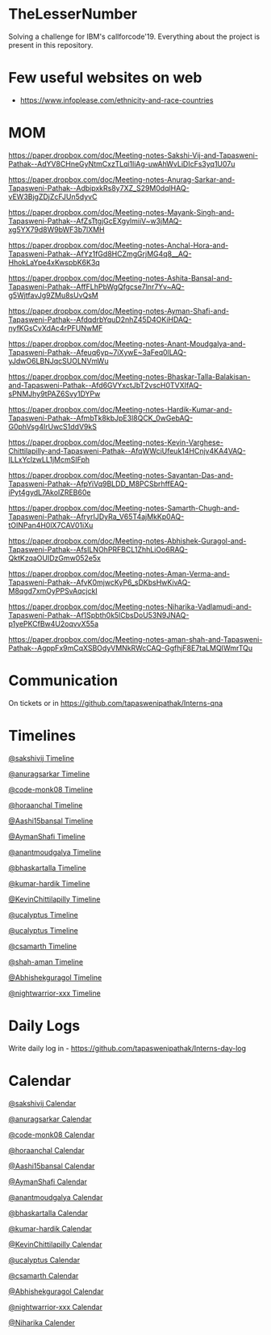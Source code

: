 # TheLesserNumber
Solving a challenge for IBM's callforcode'19. Everything about the project is present in this repository.

# Few useful websites on web
- https://www.infoplease.com/ethnicity-and-race-countries

# MOM

https://paper.dropbox.com/doc/Meeting-notes-Sakshi-Vij-and-Tapasweni-Pathak--AdYV8CHneGyNtmCxzTLqi1liAg-uwAhWvLiDIcFs3yq1U07u

https://paper.dropbox.com/doc/Meeting-notes-Anurag-Sarkar-and-Tapasweni-Pathak--AdbipxkRs8y7XZ_S29M0dqlHAQ-vEW3BjgZDjZcFJUn5dyvC

https://paper.dropbox.com/doc/Meeting-notes-Mayank-Singh-and-Tapasweni-Pathak--AfZsTtgjGcEXgylmiiV~w3jMAQ-xg5YX79d8W9bWF3b7lXMH

https://paper.dropbox.com/doc/Meeting-notes-Anchal-Hora-and-Tapasweni-Pathak--AfYz1fGd8HCZmgGrjMG4q8__AQ-HhokLaYpe4xKwspbK6K3q

https://paper.dropbox.com/doc/Meeting-notes-Ashita-Bansal-and-Tapasweni-Pathak--AffFLhPbWgQfgcse7lnr7Yv~AQ-g5WjtfavJg9ZMu8sUvQsM

https://paper.dropbox.com/doc/Meeting-notes-Ayman-Shafi-and-Tapasweni-Pathak--AfdqdrbYquD2nhZ45D4OKiHDAQ-nyfKGsCvXdAc4rPFUNwMF

https://paper.dropbox.com/doc/Meeting-notes-Anant-Moudgalya-and-Tapasweni-Pathak--Afeuq6yp~7iXywE~3aFeq0lLAQ-yJdwO6LBNJqcSUOLNVmWu

https://paper.dropbox.com/doc/Meeting-notes-Bhaskar-Talla-Balakisan-and-Tapasweni-Pathak--Afd6GVYxctJbT2vscH0TVXIfAQ-sPNMJhy9tPAZ6Svy1DYPw

https://paper.dropbox.com/doc/Meeting-notes-Hardik-Kumar-and-Tapasweni-Pathak--AfmbTk8kbJpE3l8QCK_0wGebAQ-G0phVsg4IrUwcS1ddV9kS

https://paper.dropbox.com/doc/Meeting-notes-Kevin-Varghese-Chittilapilly-and-Tapasweni-Pathak--AfqWWciUfeuk14HCnjv4KA4VAQ-ILLxYclzwLL1jMcmSIFph

https://paper.dropbox.com/doc/Meeting-notes-Sayantan-Das-and-Tapasweni-Pathak--AfpYiVq9BLDD_M8PCSbrhffEAQ-iPyt4gydL7AkoIZREB60e

https://paper.dropbox.com/doc/Meeting-notes-Samarth-Chugh-and-Tapasweni-Pathak--AfryrIJDyRa_V65T4ajMkKp0AQ-tOINPan4H0lX7CAV01iXu

https://paper.dropbox.com/doc/Meeting-notes-Abhishek-Guragol-and-Tapasweni-Pathak--AfsILNOhPRFBCL1ZhhLiOo6RAQ-QktKzqaOUIDzGmw052e5x

https://paper.dropbox.com/doc/Meeting-notes-Aman-Verma-and-Tapasweni-Pathak--AfvK0mjwcKyP6_sDKbsHwKivAQ-M8qgd7xmOyPPSvAqcjckI

https://paper.dropbox.com/doc/Meeting-notes-Niharika-Vadlamudi-and-Tapasweni-Pathak--Af1Spbth0k5lCbsDoU53N9JNAQ-p1yePKCfBw4U2oqvvX55a

https://paper.dropbox.com/doc/Meeting-notes-aman-shah-and-Tapasweni-Pathak--AgppFx9mCqXSBOdyVMNkRWcCAQ-GgfhjF8E7taLMQIWmrTQu

# Communication

On tickets or in https://github.com/tapaswenipathak/Interns-qna

# Timelines

[@sakshivij Timeline]() 

[@anuragsarkar Timeline]() 

[@code-monk08 Timeline](https://paper.dropbox.com/doc/Meeting-notes-Mayank-Singh-and-Tapasweni-Pathak-xg5YX79d8W9bWF3b7lXMH)

[@horaanchal Timeline]()

[@Aashi15bansal Timeline]()

[@AymanShafi Timeline](https://paper.dropbox.com/doc/Meeting-notes-Ayman-Shafi-and-Tapasweni-Pathak--AfjHqMNDK312YcSRoUw1_Ii7Ag-nyfKGsCvXdAc4rPFUNwMF)

[@anantmoudgalya Timeline](https://paper.dropbox.com/doc/Meeting-notes-Anant-Moudgalya-and-Tapasweni-Pathak-yJdwO6LBNJqcSUOLNVmWu)

[@bhaskartalla Timeline](https://paper.dropbox.com/doc/Meeting-notes-Bhaskar-Talla-Balakisan-and-Tapasweni-Pathak--Afuxc__Zf4~gvU~BrrfAKGveAg-sPNMJhy9tPAZ6Svy1DYPw)

[@kumar-hardik Timeline]()

[@KevinChittilapilly Timeline]()

[@ucalyptus Timeline]()

[@ucalyptus Timeline]()

[@csamarth Timeline]()

[@shah-aman Timeline]()

[@Abhishekguragol Timeline]()

[@nightwarrior-xxx Timeline]()

# Daily Logs

Write daily log in - https://github.com/tapaswenipathak/Interns-day-log

# Calendar

[@sakshivij Calendar]()

[@anuragsarkar Calendar]()

[@code-monk08 Calendar](https://calendly.com/code-monk08)

[@horaanchal Calendar](https://calendly.com/horaanchal17/15min)

[@Aashi15bansal Calendar]()

[@AymanShafi Calendar](https://calendly.com/ayman-shafi)

[@anantmoudgalya Calendar](https://calendly.com/anantm/15min)

[@bhaskartalla Calendar](https://calendly.com/bb7talla/15min)

[@kumar-hardik Calendar]()

[@KevinChittilapilly Calendar]()

[@ucalyptus Calendar](https://calendly.com/ucalyptus)

[@csamarth Calendar](https://calendly.com/csamarth)

[@Abhishekguragol Calendar]()

[@nightwarrior-xxx Calendar](https://calendly.com/nightwarrior-xxx)

[@Niharika Calender](https://calendly.com/niharika11988)
